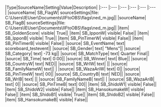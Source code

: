 |Type|SourceName|Setting|Value|Description|
|:--- |:--- |:---  |:---  |:---  |:--- |
|sourceName| SB_FlagW| sourceSettings|file: C:\\Users\\IEUser\\Documents\\IIFtoOBS\\flags\\ned_m.jpg||
|sourceName| SB_FlagB| sourceSettings|file: C:\\Users\\IEUser\\Documents\\IIFtoOBS\\flags\\ned_m.jpg||
|item| SB_GoldenScore| visible| True||
|item| SB_IpponW| visible| False||
|item| SB_IpponB| visible| True||
|item| SB_PinTimerW| visible| False||
|item| SB_PinTimerB| visible| False||
|source| SB_EventName| text| scoreboard_testevent||
|source| SB_Gender| text| "Mens"||
|source| SB_Category| text| -73 kg||
|source| SB_MatchType| text| Quarter Final||
|source| SB_Time| text| 0:00||
|source| SB_Winner| text| Blue||
|source| SB_CountryW| text| NED||
|source| SB_WrlW| text|    ||
|source| SB_FamilyNameW| text||                               |
|source| SB_WazaAriW| text| 0||
|source| SB_PinTimeW| text| 00||
|source| SB_CountryB| text| NED||
|source| SB_WrlB| text|    ||
|source| SB_FamilyNameB| text||                               |
|source| SB_WazaAriB| text| 0||
|source| SB_PinTimeB| text| 00||
|item| SB_ShidoW1| visible| False||
|item| SB_ShidoW2| visible| False||
|item| SB_HansokumakeW| visible| False||
|item| SB_ShidoB1| visible| True||
|item| SB_ShidoB2| visible| False||
|item| SB_HansokumakeB| visible| False||
